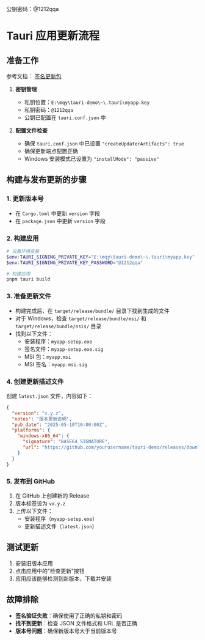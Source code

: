 公钥密码：@1212qqa

# Tauri 应用更新流程

## 准备工作
参考文档： [签名更新包](https://tauri.app/zh-cn/plugin/updater/#%E7%AD%BE%E5%90%8D%E6%9B%B4%E6%96%B0%E5%8C%85)
1. **密钥管理**
   - 私钥位置：`E:\mqy\tauri-demo\~\.tauri\myapp.key`
   - 私钥密码：`@1212qqa`
   - 公钥已配置在 `tauri.conf.json` 中

2. **配置文件检查**
   - 确保 `tauri.conf.json` 中已设置 `"createUpdaterArtifacts": true`
   - 确保更新端点配置正确
   - Windows 安装模式已设置为 `"installMode": "passive"`

## 构建与发布更新的步骤

### 1. 更新版本号

- 在 `Cargo.toml` 中更新 `version` 字段
- 在 `package.json` 中更新 `version` 字段

### 2. 构建应用

```powershell
# 设置环境变量
$env:TAURI_SIGNING_PRIVATE_KEY="E:\mqy\tauri-demo\~\.tauri\myapp.key"
$env:TAURI_SIGNING_PRIVATE_KEY_PASSWORD="@1212qqa"

# 构建应用
pnpm tauri build
```

### 3. 准备更新文件

- 构建完成后，在 `target/release/bundle/` 目录下找到生成的文件
- 对于 Windows，检查 `target/release/bundle/msi/` 和 `target/release/bundle/nsis/` 目录
- 找到以下文件：
  - 安装程序：`myapp-setup.exe`
  - 签名文件：`myapp-setup.exe.sig`
  - MSI 包：`myapp.msi`
  - MSI 签名：`myapp.msi.sig`

### 4. 创建更新描述文件

创建 `latest.json` 文件，内容如下：

```json
{
  "version": "x.y.z",
  "notes": "版本更新说明",
  "pub_date": "2025-05-10T10:00:00Z",
  "platforms": {
    "windows-x86_64": {
      "signature": "BASE64_SIGNATURE",
      "url": "https://github.com/yourusername/tauri-demo/releases/download/vx.y.z/myapp-setup.exe"
    }
  }
}
```

### 5. 发布到 GitHub

1. 在 GitHub 上创建新的 Release
2. 版本标签设为 `vx.y.z`
3. 上传以下文件：
   - 安装程序（`myapp-setup.exe`）
   - 更新描述文件（`latest.json`）

## 测试更新

1. 安装旧版本应用
2. 点击应用中的"检查更新"按钮
3. 应用应该能够检测到新版本，下载并安装

## 故障排除

- **签名验证失败**：确保使用了正确的私钥和密码
- **找不到更新**：检查 JSON 文件格式和 URL 是否正确
- **版本号问题**：确保新版本号大于当前版本号
